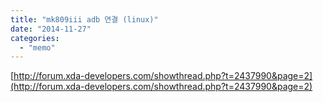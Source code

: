 ```yaml
---
title: "mk809iii adb 연결 (linux)"
date: "2014-11-27"
categories: 
  - "memo"
---
```


[http://forum.xda-developers.com/showthread.php?t=2437990&page=2](http://forum.xda-developers.com/showthread.php?t=2437990&page=2)
